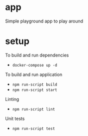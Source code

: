 # app
Simple playground app to play around

# setup

To build and run dependencies

- `docker-compose up -d`

To build and run application

- `npm run-script build`
- `npm run-script start`

Linting

- `npm run-script lint`

Unit tests

- `npm run-script test`
